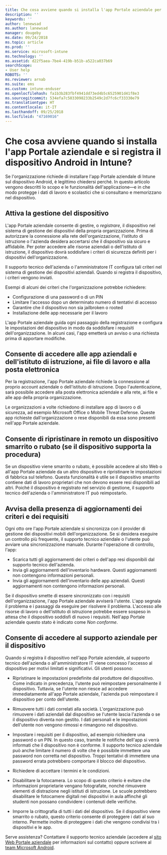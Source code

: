 ```yaml
---
title: Che cosa avviene quando si installa l'app Portale aziendale per Android
description: ''
keywords: ''
author: lenewsad
ms.author: lanewsad
manager: dougeby
ms.date: 09/24/2018
ms.topic: article
ms.prod: ''
ms.service: microsoft-intune
ms.technology: ''
ms.assetid: d22f5aea-7be4-419b-b51b-a522ca037b69
searchScope:
- User help
ROBOTS: ''
ms.reviewer: arnab
ms.suite: ems
ms.custom: intune-enduser
ms.openlocfilehash: fa1b3b283fbf4941dd73ed4b5c6525901d41f8e3
ms.sourcegitcommit: 534efa7c5033098233b2549c2d7fc6cf33330e79
ms.translationtype: HT
ms.contentlocale: it-IT
ms.lasthandoff: 09/25/2018
ms.locfileid: "47169016"
---
```

# <a name="what-happens-if-you-install-the-company-portal-app-and-enroll-your-android-device-in-intune"></a>Che cosa avviene quando si installa l'app Portale aziendale e si registra il dispositivo Android in Intune?

Se l'organizzazione richiede di installare l'app Portale aziendale di Intune sul dispositivo Android, è legittimo chiedersi perché. In questo articolo vengono descritti lo scopo e le funzionalità dell'applicazione&mdash;e in che modo protegge i dati di lavoro e scolastici che si consultano e memorizzano nel dispositivo.

## <a name="gets-your-device-managed"></a>Attiva la gestione del dispositivo
L'app Portale aziendale consente di gestire, o *registrare*, il dispositivo nel sistema di gestione dei dispositivi della propria organizzazione. Prima di autorizzare la connessione alla rete dell'organizzazione, l'istituto di istruzione o l'azienda desidera accertarsi che il dispositivo sia sicuro e affidabile. Per poter accedere alle risorse aziendali o dell'istituto di istruzione, il dispositivo dovrà soddisfare i criteri di sicurezza definiti per i dispositivi dell'organizzazione. 

Il supporto tecnico dell'azienda o l'amministratore IT configura tali criteri nel sistema di gestione dei dispositivi aziendali. Quando si registra il dispositivo, i criteri vengono inviati. 

Esempi di alcuni dei criteri che l'organizzazione potrebbe richiedere:
* Configurazione di una password o di un PIN
* Limitare l'accesso dopo un determinato numero di tentativi di accesso
* Garantire che il dispositivo non sia jailbroken o rooted
* Installazione delle app necessarie per il lavoro

L'app Portale aziendale guida ogni passaggio della registrazione e configura le impostazioni del dispositivo in modo da soddisfare i requisiti dell'organizzazione. In alcuni casi, l'app emetterà un avviso o una richiesta prima di apportare modifiche.

## <a name="gives-you-access-to-work-and-school-apps-work-files-and-email"></a>Consente di accedere alle app aziendali e dell'istituto di istruzione, ai file di lavoro e alla posta elettronica
Per la registrazione, l'app Portale aziendale richiede la connessione al proprio account aziendale o dell'istituto di istruzione. Dopo l'autenticazione, sarà possibile accedere alla posta elettronica aziendale e alla rete, ai file e alle app della propria organizzazione. 

Le organizzazioni a volte richiedono di installare app di lavoro o di sicurezza, ad esempio Microsoft Office o Mobile Threat Defense. Queste app richieste dall'organizzazione o rese disponibili da essa sono presenti nell'app Portale aziendale.

## <a name="lets-you-remotely-reset-a-lost-or-stolen-device-if-device-supports-it"></a>Consente di ripristinare in remoto un dispositivo smarrito o rubato (se il dispositivo supporta la procedura)
Se un dispositivo viene smarrito o rubato, è possibile accedere al sito Web o all'app Portale aziendale da un altro dispositivo e ripristinare le impostazioni di fabbrica sul telefono. Questa funzionalità è utile se il dispositivo smarrito contiene dati di lavoro proprietari che non devono essere resi disponibili ad altri. Poiché il dispositivo è registrato nel servizio di gestione, il supporto tecnico dell'azienda o l'amministratore IT può reimpostarlo.  

## <a name="notifies-you-of-policy-updates-and-requirements"></a>Avvisa della presenza di aggiornamenti dei criteri e dei requisiti
Ogni otto ore l'app Portale aziendale si sincronizza con il provider di gestione dei dispositivi mobili dell'organizzazione. Se si desidera eseguire un controllo più frequente, il supporto tecnico aziendale o l'utente può avviare una sincronizzazione manuale. Durante l'operazione di controllo, l'app:  
* Scarica tutti gli aggiornamenti dei criteri o dell'app resi disponibili dal supporto tecnico dell'azienda.  
* Invia gli aggiornamenti dell'inventario hardware. Questi aggiornamenti non contengono informazioni personali.  
* Invia gli aggiornamenti dell'inventario delle app aziendali. Questi aggiornamenti non contengono informazioni personali.  

Se il dispositivo smette di essere sincronizzato con i requisiti dell'organizzazione, l'app Portale aziendale avviserà l'utente. L'app segnala il problema e i passaggi da eseguire per risolvere il problema. L'accesso alle risorse di lavoro o dell'istituto di istruzione potrebbe essere sospeso in attesa che il dispositivo soddisfi di nuovo i requisiti. Nell'app Portale aziendale questo stato è indicato come *Non conforme*. 

## <a name="permits-company-support-access-to-your-device"></a>Consente di accedere al supporto aziendale per il dispositivo
Quando si registra il dispositivo nell'app Portale aziendale, al supporto tecnico dell'azienda o all'amministratore IT viene concesso l'accesso al dispositivo per motivi limitati e significativi. Gli utenti possono:  

* Ripristinare le impostazioni predefinite dal produttore del dispositivo. Come indicato in precedenza, l'utente può reimpostare personalmente il dispositivo. Tuttavia, se l'utente non riesce ad accedere immediatamente all'app Portale aziendale, l'azienda può reimpostare il dispositivo per conto dell'utente.  

* Rimuovere tutti i dati correlati alla società. L'organizzazione può rimuovere i dati aziendali dal dispositivo se l'utente lascia l'azienda o se il dispositivo diventa non gestito. I dati personali e le impostazioni dell'utente non vengono rimossi e rimangono nel dispositivo.  

* Impostare i requisiti per il dispositivo, ad esempio richiedere una password o un PIN. In questo caso, tramite le notifiche dell'app si verrà informati che il dispositivo non è conforme. Il supporto tecnico aziendale può anche limitare il numero di volte che è possibile immettere una password non corretta nel dispositivo. Troppi tentativi di immettere una password errata potrebbero comportare il blocco del dispositivo.  

* Richiedere di accettare i termini e le condizioni.  

* Disabilitare la fotocamera. Lo scopo di questo criterio è evitare che informazioni proprietarie vengano fotografate, nonché rimuovere elementi di distrazione negli istituti di istruzione. Le scuole potrebbero disabilitare le fotocamere digitali nei dispositivi in aula affinché gli studenti non possano condividere i contenuti delle verifiche.  

* Imporre la crittografia di tutti i dati del dispositivo. Se il dispositivo viene smarrito o rubato, questo criterio consente di proteggere i dati al suo interno. Permette inoltre di proteggere i dati che vengono condivisi tra i dispositivi e le app.  

Serve assistenza? Contattare il supporto tecnico aziendale (accedere al [sito Web Portale aziendale](https://go.microsoft.com/fwlink/?linkid=2010980) per informazioni sul contatto) oppure scrivere al <a href="mailto:wintunedroidfbk@microsoft.com?subject=I'm having trouble installing the Company Portal app on my Android device&body=Describe the issue you're experiencing here.">team Microsoft Android</a>.
